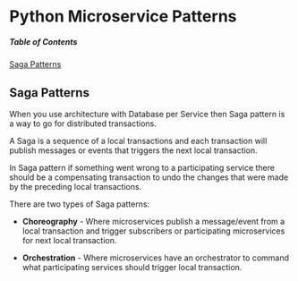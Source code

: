 # Python Microservice Patterns

##### Table of Contents
[Saga Patterns](#saga-patterns)

## Saga Patterns
When you use architecture with Database per Service then Saga pattern is a way to go for distributed transactions.

A Saga is a sequence of a local transactions and each transaction will publish messages or events that triggers the next local transaction.

In Saga pattern if something went wrong to a participating service there should be a compensating transaction to undo the changes that were made by the preceding local transactions.

There are two types of Saga patterns:
- __Choreography__ - Where microservices publish a message/event from a local transaction and trigger subscribers or participating microservices for next local transaction.

- __Orchestration__ - Where microservices have an orchestrator to command what participating services should trigger local transaction.

